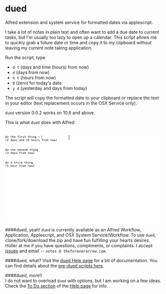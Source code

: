 dued
====
Alfred extension and system service for formatted dates via applescript. 

I take a lot of notes in plain text and often want to add a due date to current tasks, but I'm usually too lazy to open up a calendar. This script allows me to quickly grab a future date or time and copy it to my clipboard without leaving my current note taking application.  

Run the script, type 

- `d t` (days and time (hours) from now) 
- `d` (days from now)   
- `h t` (hours from now)   
- `0` (zero) for today's date  
- `y d` (yesterday and days from today)   

The script will copy the formatted date to your clipboard or replace the text in your editor (text replacement occurs in the OSX Service only).   

`dued` version 0.0.2 works on 10.6 and above.   

This is what `dued` does with Alfred    
<BR>  
![dued demo](https://raw.githubusercontent.com/unforswearing/dued/master/images/DuedDemo2.gif)   

####dued, yeah!
`dued` is currently available as an Alfred Workflow, Application, Applescript, and OSX System Service/Workflow. To use `dued`, clone/fork/download the zip and have fun fulfilling your hearts desires. Holler at me if you have questions, compliments, or complaints. I accept [issues](https://github.com/unforswearing/dued/issues) and email -- `notes @ theforeverarrow.com`.   

####dued, what?
Visit the [dued Help page](https://github.com/unforswearing/dued/blob/master/help.md) for a bit of documentation.        You can find details about the [pre-dued scripts here](http://scriptogr.am/unforswearing/post/future-dates).   

####dued, more!!  
I do not want to overload `dued` with options, but I am working on a few ideas. Check the [To Do section](https://github.com/unforswearing/dued/blob/master/help.md#to-do) of the [Help page](https://github.com/unforswearing/dued/blob/master/help.md) for info.  
